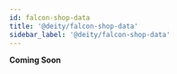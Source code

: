 ```yaml
---
id: falcon-shop-data
title: '@deity/falcon-shop-data'
sidebar_label: '@deity/falcon-shop-data'
---
```


**Coming Soon**

